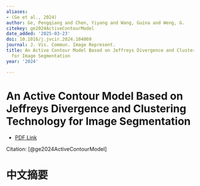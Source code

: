 ```yaml
---
aliases:
- (Ge et al., 2024)
author: Ge, Pengqiang and Chen, Yiyang and Wang, Guina and Weng, G.
citekey: ge2024ActiveContourModel
date_added: '2025-03-23'
doi: 10.1016/j.jvcir.2024.104069
journal: J. Vis. Commun. Image Represent.
title: An Active Contour Model Based on Jeffreys Divergence and Clustering Technology
  for Image Segmentation
year: '2024'

---
```

# An Active Contour Model Based on Jeffreys Divergence and Clustering Technology for Image Segmentation
- [PDF Link](zotero://open-pdf/library/items/4FKR6VBQ)

Citation: [@ge2024ActiveContourModel]

# 中文摘要
